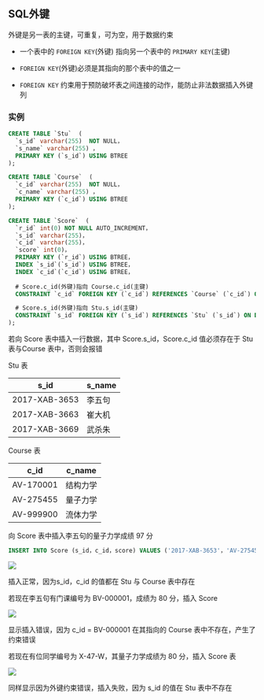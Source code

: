 <!--
 * @Description: 
 * @Version: 1.0
 * @Author: DaLao
 * @Email: dalao_li@163.com
 * @Date: 2021-01-16 17:59:35
 * @LastEditors: dalao
 * @LastEditTime: 2022-04-16 11:00:56
-->

## SQL外键

外键是另一表的主键，可重复，可为空，用于数据约束

- 一个表中的 `FOREIGN KEY`(外键) 指向另一个表中的 `PRIMARY KEY`(主键)

- `FOREIGN KEY`(外键)必须是其指向的那个表中的值之一

- `FOREIGN KEY` 约束用于预防破坏表之间连接的动作，能防止非法数据插入外键列



### 实例

```sql
CREATE TABLE `Stu`  (
  `s_id` varchar(255)  NOT NULL，
  `s_name` varchar(255) ，
  PRIMARY KEY (`s_id`) USING BTREE
);

CREATE TABLE `Course`  (
  `c_id` varchar(255)  NOT NULL，
  `c_name` varchar(255) ，
  PRIMARY KEY (`c_id`) USING BTREE
);

CREATE TABLE `Score`  (
  `r_id` int(0) NOT NULL AUTO_INCREMENT，
  `s_id` varchar(255)，
  `c_id` varchar(255)，
  `score` int(0)，
  PRIMARY KEY (`r_id`) USING BTREE，
  INDEX `s_id`(`s_id`) USING BTREE，
  INDEX `c_id`(`c_id`) USING BTREE，
  
  # Score.c_id(外键)指向 Course.c_id(主键)
  CONSTRAINT `c_id` FOREIGN KEY (`c_id`) REFERENCES `Course` (`c_id`) ON DELETE RESTRICT ON UPDATE RESTRICT，

  # Score.s_id(外键)指向 Stu.s_id(主键)
  CONSTRAINT `s_id` FOREIGN KEY (`s_id`) REFERENCES `Stu` (`s_id`) ON DELETE RESTRICT ON UPDATE RESTRICT
);
```

若向 Score 表中插入一行数据，其中 Score.s_id，Score.c_id 值必须存在于 Stu 表与Course 表中，否则会报错

Stu 表

| s_id          | s_name |
| ------------- | ------ |
| 2017-XAB-3653 | 李五句 |
| 2017-XAB-3663 | 崔大机 |
| 2017-XAB-3669 | 武杀朱 |

Course 表

| c_id      | c_name   |
| --------- | -------- |
| AV-170001 | 结构力学 |
| AV-275455 | 量子力学 |
| AV-999900 | 流体力学 |

向 Score 表中插入李五句的量子力学成绩 97 分

```sql
INSERT INTO Score (s_id，c_id，score) VALUES ('2017-XAB-3653'，'AV-275455'，97);
```

![](https://cdn.hurra.ltd/img/20201005170211.png)

插入正常，因为s_id，c_id 的值都在 Stu 与 Course 表中存在

若现在李五句有门课编号为 BV-000001，成绩为 80 分，插入 Score 

![](https://cdn.hurra.ltd/img/20201005170512.png)

显示插入错误，因为 c_id = BV-000001 在其指向的 Course 表中不存在，产生了约束错误

若现在有位同学编号为 X-47-W，其量子力学成绩为 80 分，插入 Score 表

![](https://cdn.hurra.ltd/img/20201005170843.png)

同样显示因为外键约束错误，插入失败，因为 s_id 的值在 Stu 表中不存在



